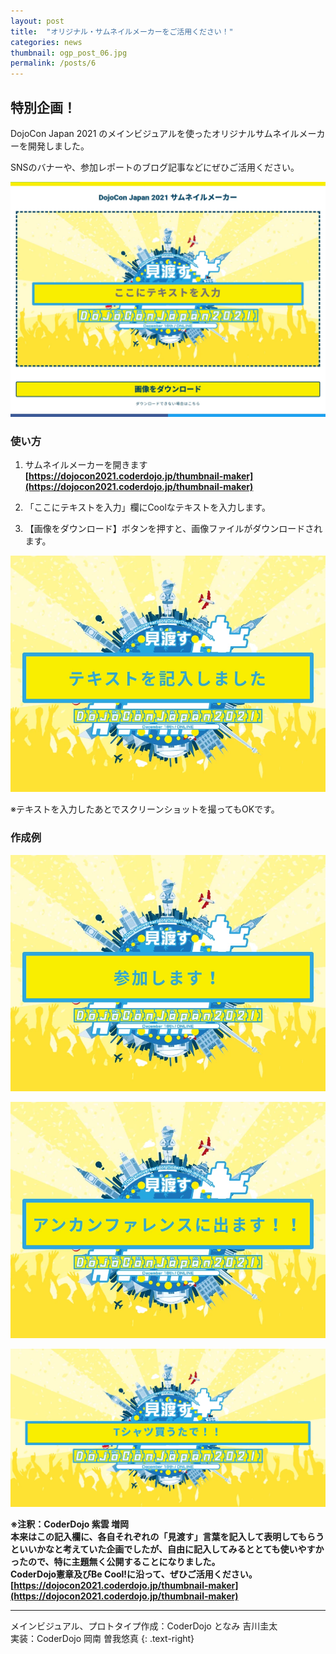 ```yaml
---
layout: post
title:  "オリジナル・サムネイルメーカーをご活用ください！"
categories: news
thumbnail: ogp_post_06.jpg
permalink: /posts/6
---
```


## 特別企画！

DojoCon Japan 2021 のメインビジュアルを使ったオリジナルサムネイルメーカーを開発しました。

SNSのバナーや、参加レポートのブログ記事などにぜひご活用ください。

![サムネイルメーカー](/img/post/thumbnailmaker01.webp "サムネイルメーカー")

### 使い方

1. サムネイルメーカーを開きます
<br>**[https://dojocon2021.coderdojo.jp/thumbnail-maker](https://dojocon2021.coderdojo.jp/thumbnail-maker)**

2. 「ここにテキストを入力」欄にCoolなテキストを入力します。

3. 【画像をダウンロード】ボタンを押すと、画像ファイルがダウンロードされます。

![作成した画像例](/img/post/thumbnailmaker02.webp "作成した画像例")


※テキストを入力したあとでスクリーンショットを撮ってもOKです。

### 作成例

![参加します！](/img/post/thumbnailmaker03.webp "作成した画像例")

![アンカンファレンスに出ます！！](/img/post/thumbnailmaker04.webp "アンカンファレンスに出ます！！")

![Tシャツ買うたで！！](/img/post/thumbnailmaker05.webp "Tシャツ買うたで！！")

**※注釈：**CoderDojo 紫雲 増岡
<br>本来はこの記入欄に、各自それぞれの「見渡す」言葉を記入して表明してもらうといいかなと考えていた企画でしたが、自由に記入してみるととても使いやすかったので、特に主題無く公開することになりました。
<br>**CoderDojo憲章及びBe Cool!に沿って、ぜひご活用ください。**
<br>**[https://dojocon2021.coderdojo.jp/thumbnail-maker](https://dojocon2021.coderdojo.jp/thumbnail-maker)**

---

メインビジュアル、プロトタイプ作成：CoderDojo となみ 吉川圭太
<br>実装：CoderDojo 岡南 曽我悠真
{: .text-right}
